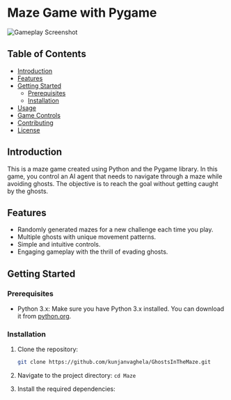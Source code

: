 # Maze Game with Pygame

![Gameplay Screenshot](screenshot.png)

## Table of Contents

- [Introduction](#introduction)
- [Features](#features)
- [Getting Started](#getting-started)
  - [Prerequisites](#prerequisites)
  - [Installation](#installation)
- [Usage](#usage)
- [Game Controls](#game-controls)
- [Contributing](#contributing)
- [License](#license)

## Introduction

This is a maze game created using Python and the Pygame library. In this game, you control an AI agent that needs to navigate through a maze while avoiding ghosts. The objective is to reach the goal without getting caught by the ghosts.

## Features

- Randomly generated mazes for a new challenge each time you play.
- Multiple ghosts with unique movement patterns.
- Simple and intuitive controls.
- Engaging gameplay with the thrill of evading ghosts.

## Getting Started

### Prerequisites

- Python 3.x: Make sure you have Python 3.x installed. You can download it from [python.org](https://www.python.org/downloads/).

### Installation

1. Clone the repository:

   ```bash
   git clone https://github.com/kunjanvaghela/GhostsInTheMaze.git
   ```

2. Navigate to the project directory:
    ```cd Maze```

3. Install the required dependencies:
    